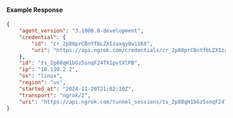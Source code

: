 <!-- Code generated for API Clients. DO NOT EDIT. -->

#### Example Response

```json
{
	"agent_version": "3.1000.0-development",
	"credential": {
		"id": "cr_2p88prCBnYfbLZXIzaxqy0wi16X",
		"uri": "https://api.ngrok.com/credentials/cr_2p88prCBnYfbLZXIzaxqy0wi16X"
	},
	"id": "ts_2p88qH1bGz5snqF24TX1pvtXlPB",
	"ip": "10.110.2.2",
	"os": "linux",
	"region": "us",
	"started_at": "2024-11-20T21:02:10Z",
	"transport": "ngrok/2",
	"uri": "https://api.ngrok.com/tunnel_sessions/ts_2p88qH1bGz5snqF24TX1pvtXlPB"
}
```
